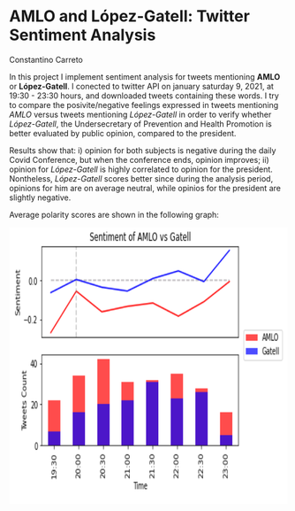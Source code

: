 # AMLO and López-Gatell: Twitter Sentiment Analysis

Constantino Carreto 

In this project I implement sentiment analysis for tweets mentioning **AMLO** or **López-Gatell**. I conected to twitter API on january saturday 9, 2021, at 19:30 - 23:30 hours, and downloaded tweets containing these words. I try to compare the posivite/negative feelings expressed in tweets mentioning _AMLO_ versus tweets mentioning _López-Gatell_ in order to verify whether _López-Gatell_, the Undersecretary of Prevention and Health Promotion is better evaluated by public opinion, compared to the president. 

Results show that: i) opinion for both subjects is negative during the daily Covid Conference, but when the conference ends, opinion improves; ii) opinion for _López-Gatell_ is highly correlated to opinion for the president. Nontheless, _López-Gatell_ scores better since during the analysis period, opinions for him are on average neutral, while opinios for the president are slightly negative.


Average polarity scores are shown in the following graph:

<img src="./sentiment_amlo_gatell.png"
     alt="Markdown Monster icon"
     style="float: left; margin-right: 5px;"
     width="600" height="500" />
